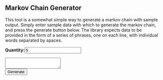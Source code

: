 <link rel="stylesheet" href="styles/style.css">
<script type="text/javascript" src="https://code.jquery.com/jquery-3.5.1.min.js"></script>
<script type="text/javascript" src="scripts/generator.min.js"></script>
<script type="text/javascript" src="scripts/main.js"></script>


## Markov Chain Generator
This tool is a somewhat simple way to generate a markov chain with sample output.
Simply enter sample data with which to generate the markov chain, and press the generate button below.
The library expects data to be provided in the form of a series of phrases, one on each line, with individual words separated by spaces.

<label for="quantity">**Quantity:**</label><input type="number" id="quantity" name="quantity" value="5">
<textarea id="chainInput"></textarea>
<div class="center">
    <button id="generateButton">Generate</button>
</div>